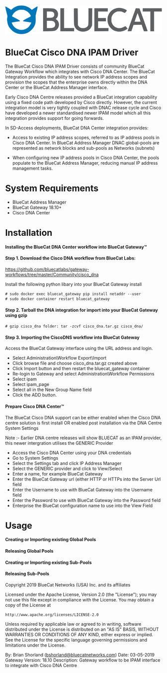 ![alt text](logo.png "logo")

# BlueCat Cisco DNA IPAM Driver
The BlueCat Cisco DNA IPAM Driver consists of community BlueCat Gateway Workflow which integrates with Cisco DNA Center.
The BlueCat Integration provides the ability to see network IP address scopes and provision the scopes that the enterprise owns directly within the DNA Center or the BlueCat Address Manager interface.

Early Cisco DNA Centre releases provided a BlueCat integration capability using a fixed code path developed by Cisco directly. However, the current integration model is very tightly coupled with DNAC release cycle and Cisco have developed a newer standardised newer IPAM model which all this integration provides support for going forwards.

In SD-Access deployments, BlueCat DNA Center integration provides:

- Access to existing IP address scopes, referred to as IP address pools in Cisco DNA Center. In BlueCat Address Manager DNAC global-pools are represented as network blocks and sub-pools as Networks (subnets)

- When configuring new IP address pools in Cisco DNA Center, the pools populate to the BlueCat Address Manager, reducing manual IP address management tasks.

# System Requirements

- BlueCat Address Manager
- BlueCat Gateway 18.10+
- Cisco DNA Center

# Installation

#### Installing the BlueCat DNA Center workflow into BlueCat Gateway™

#### Step 1. Download the Cisco DNA workflow from BlueCat Labs:

https://github.com/bluecatlabs/gateway-workflows/tree/master/Community/cisco_dna

Install the following python libary into your BlueCat Gateway install

    # sudo docker exec bluecat_gateway pip install netaddr --user 
    # sudo docker container restart bluecat_gateway

#### Step 2. Tarball the DNA integration for import into your BlueCat Gateway using gzip

    # gzip cisco_dna folder: tar -zcvf cisco_dna.tar.gz cisco_dna/

#### Step 3. Importing the CiscoDNS workflow into BlueCat Gateway

Access the BlueCat Gateway interface using the URL address and login.
- Select Administration\Workflow Export\Import
- Click browse file and choose cisco_dna.tar.gz created above
- Click Import button and then restart the bluecat_gateway container
- Re-login to Gateway and select Administration\Workflow Permissions
- Select ipam
- Select ipam_page
- Select all in the New Group Name field
- Click the ADD button.

#### Prepare Cisco DNA Center™ 

The BlueCat Cisco DNA support can be either enabled when the Cisco DNA centre solution is first install OR enabled post installation via the DNA Centre System Settings

Note :- Earlier DNA centre releases will show BLUECAT as an IPAM provider, this newer intergration utilises the GENERIC Provider

- Access the Cisco DNA Center using your DNA credentials
- Go to System Settings
- Select the Settings tab and click IP Address Manager
- Select the GENERIC provider and click to View/Select
- Enter a name, for example BlueCat Gateway
- Enter the BlueCat Gateway url (either HTTP or HTTPs into the Server Url field
- Enter the Username to use with BlueCat Gateway into the Username field
- Enter the Password to use with BlueCat Gateway into the Password field
- Enterprise the BlueCat configuration name to use into the View Field

# Usage

#### Creating or Importing existing Global Pools
#### Releasing Global Pools
#### Creating or Importing existing Sub-Pools
#### Releasing Sub-Pools


Copyright 2019 BlueCat Networks (USA) Inc. and its affiliates

Licensed under the Apache License, Version 2.0 (the "License");
you may not use this file except in compliance with the License.
You may obtain a copy of the License at

    http://www.apache.org/licenses/LICENSE-2.0

Unless required by applicable law or agreed to in writing, software
distributed under the License is distributed on an "AS IS" BASIS,
WITHOUT WARRANTIES OR CONDITIONS OF ANY KIND, either express or implied.
See the License for the specific language governing permissions and
limitations under the License.

By: Brian Shorland (bshorland@bluecatnetworks.com)
Date: 03-05-2019
Gateway Version: 18.10
Description: Gateway workflow to be IPAM interface to integrate with Cisco DNA Centre


